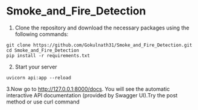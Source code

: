 # Smoke_and_Fire_Detection


1. Clone the repository  and download the necessary packages using the following commands:

```
git clone https://github.com/Gokulnath31/Smoke_and_Fire_Detection.git
cd Smoke_and_Fire_Detection
pip install -r requirements.txt
```

2. Start your server

```
uvicorn api:app --reload
```

3.Now go to http://127.0.0.1:8000/docs. You will see the automatic interactive API documentation (provided by Swagger UI).Try the post method or use curl command
